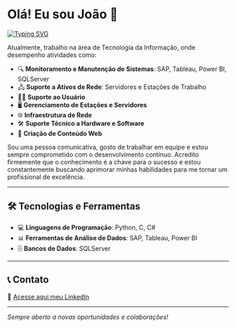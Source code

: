 # Olá! Eu sou João 👋

[![Typing SVG](https://readme-typing-svg.herokuapp.com?font=Fira+Code&weight=200&duration=3500&color=E7E7E7&vCenter=true&multiline=true&width=452&height=84&lines=+%F0%9F%8E%93+Estudante+de+Engenharia+da+Computa%C3%A7%C3%A3o;%F0%9F%92%BB+Apaixonado+por+Tecnologia)](https://git.io/typing-svg)

Atualmente, trabalho na área de Tecnologia da Informação, onde desempenho atividades como:

- 🔍 **Monitoramento e Manutenção de Sistemas**: SAP, Tableau, Power BI, SQLServer
- 🖧 **Suporte a Ativos de Rede**: Servidores e Estações de Trabalho
- 👨‍💻 **Suporte ao Usuário**
- 🖥️ **Gerenciamento de Estações e Servidores**
- 🌐 **Infraestrutura de Rede**
- 🛠️ **Suporte Técnico a Hardware e Software**
- 🌟 **Criação de Conteúdo Web**

Sou uma pessoa comunicativa, gosto de trabalhar em equipe e estou sempre comprometido com o desenvolvimento contínuo. Acredito firmemente que o conhecimento é a chave para o sucesso e estou constantemente buscando aprimorar minhas habilidades para me tornar um profissional de excelência.

---

## 🛠️ Tecnologias e Ferramentas

- 💻 **Linguagens de Programação**: Python, C, C#
- 📊 **Ferramentas de Análise de Dados**: SAP, Tableau, Power BI
- 🗄️ **Bancos de Dados**: SQLServer

---

## 📞 Contato

🔗 [Acesse aqui meu LinkedIn](https://br.linkedin.com/in/joao-pedro-de-miranda-dobre-220978255)

---

_Sempre aberto a novas oportunidades e colaborações!_
